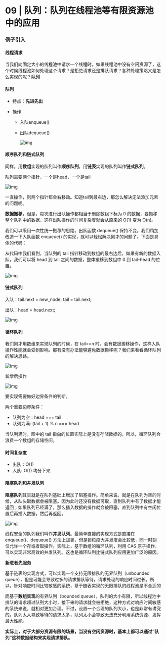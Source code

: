 # 09 | 队列：队列在线程池等有限资源池中的应用

### 例子引入

#### 线程请求

当我们向固定大小的线程池中请求一个线程时，如果线程池中没有空闲资源了，这个时候线程池如何处理这个请求？是拒绝请求还是排队请求？各种处理策略又是怎么实现的呢？**队列**

#### 队列

- 特点：**先进先出**

- 操作

  - 入队enqueue()

  - 出队dequeue()

    ![img](https://static001.geekbang.org/resource/image/9e/3e/9eca53f9b557b1213c5d94b94e9dce3e.jpg)

#### 顺序队列和链式队列

同样，用**数组**实现的队列叫作**顺序队列**，用**链表**实现的队列叫作**链式队列**。

队列需要两个指针，一个是head，一个是tail

![img](https://static001.geekbang.org/resource/image/5c/cb/5c0ec42eb797e8a7d48c9dbe89dc93cb.jpg)

一直操作，则两个指针都会右移动。知道tail到最右边，那怎么解决无法添加元素的问题呢。

**数据搬移**，但是，每次进行出队操作都相当于删除数组下标为 0 的数据，要搬移整个队列中的数据，这样出队操作的时间复杂度就会从原来的 O(1) 变为 O(n)。

我们可以采用一次性统一搬移的思路。出队函数 dequeue() 保持不变，我们稍加改造一下入队函数 enqueue() 的实现，就可以轻松解决刚才的问题了。下面是具体的代码：

从代码中我们看到，当队列的 tail 指针移动到数组的最右边后，如果有新的数据入队，我们可以将 head 到 tail 之间的数据，整体搬移到数组中 0 到 tail-head 的位置。

![img](https://static001.geekbang.org/resource/image/09/c7/094ba7722eeec46ead58b40c097353c7.jpg)

#### 链式队列

入队：tail.next = new_node; tail = tail.next;

出队：head = head.next;

![img](https://static001.geekbang.org/resource/image/c9/93/c916fe2212f8f543ddf539296444d393.jpg)

#### 循环队列

我们刚才用数组来实现队列的时候，在 tail==n 时，会有数据搬移操作，这样入队操作性能就会受到影响。那有没有办法能够避免数据搬移呢？我们来看看循环队列的解决思路。

![img](https://static001.geekbang.org/resource/image/58/90/58ba37bb4102b87d66dffe7148b0f990.jpg)

新增后操作

![img](https://static001.geekbang.org/resource/image/71/80/71a41effb54ccea9dd463bde1b6abe80.jpg)

要实现需要做好边界条件的判断。

两个重要边界条件：

- 队列为空：head === tail
- 队列为满: (tail + 1) % n === head

当队列满时，图中的 tail 指向的位置实际上是没有存储数据的。所以，循环队列会浪费一个数组的存储空间。

#### 时间复杂度

- 出队：O(1)
- 入队: O(1) 均分下来

#### 阻塞队列和并发队列

**阻塞队列**其实就是在队列基础上增加了阻塞操作。简单来说，就是在队列为空的时候，从队头取数据会被阻塞。因为此时还没有数据可取，直到队列中有了数据才能返回；如果队列已经满了，那么插入数据的操作就会被阻塞，直到队列中有空闲位置后再插入数据，然后再返回。

![img](https://static001.geekbang.org/resource/image/5e/eb/5ef3326181907dea0964f612890185eb.jpg)

线程安全的队列我们叫作**并发队列**。最简单直接的实现方式是直接在 enqueue()、dequeue() 方法上加锁，但是锁粒度大并发度会比较低，同一时刻仅允许一个存或者取操作。实际上，基于数组的循环队列，利用 CAS 原子操作，可以实现非常高效的并发队列。这也是循环队列比链式队列应用更加广泛的原因。

**新进者先服务**

基于链表的实现方式，可以实现一个支持无限排队的无界队列（unbounded queue），但是可能会导致过多的请求排队等待，请求处理的响应时间过长。所以，针对响应时间比较敏感的系统，基于链表实现的无限排队的线程池是不合适的

而基于**数组实现**的有界队列（bounded queue），队列的大小有限，所以线程池中排队的请求超过队列大小时，接下来的请求就会被拒绝，这种方式对响应时间敏感的系统来说，就相对更加合理。不过，设置一个合理的队列大小，也是非常有讲究的。队列太大导致等待的请求太多，队列太小会导致无法充分利用系统资源、发挥最大性能。

**实际上，对于大部分资源有限的场景，当没有空闲资源时，基本上都可以通过“队列”这种数据结构来实现请求排队。**